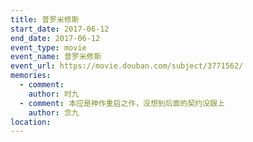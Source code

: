 ```yaml
---
title: 普罗米修斯
start_date: 2017-06-12
end_date: 2017-06-12
event_type: movie
event_name: 普罗米修斯
event_url: https://movie.douban.com/subject/3771562/
memories:
  - comment: 
    author: 时九
  - comment: 本应是神作重启之作，没想到后面的契约没跟上
    author: 念九  
location: 
---
```

